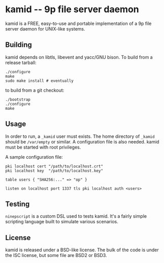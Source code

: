 # kamid -- 9p file server daemon

kamid is a FREE, easy-to-use and portable implementation of a 9p file
server daemon for UNIX-like systems.


## Building

kamid depends on libtls, libevent and yacc/GNU bison.  To build from a
release tarball:

	./configure
	make
	sudo make install # eventually

to build from a git checkout:

	./bootstrap
	./configure
	make


## Usage

In order to run, a `_kamid` user must exists.  The home directory of
`_kamid` should be `/var/empty` or similar.  A configuration file is
also needed.  kamid must be started with root privileges.

A sample configuration file:

```
pki localhost cert "/path/to/localhost.crt"
pki localhost key  "/path/to/localhost.key"

table users { "SHA256:..." => "op" }

listen on localhost port 1337 tls pki localhost auth <users>
```


## Testing

`ninepscript` is a custom DSL used to tests kamid.  It's a fairly
simple scripting language built to simulate various scenarios.


## License

kamid is released under a BSD-like license.  The bulk of the code is
under the ISC license, but some file are BSD2 or BSD3.
